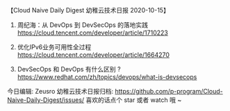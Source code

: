 【Cloud Naive Daily Digest 幼稚云技术日报 2020-10-15】

1. 周纪海：从 DevOps 到 DevSecOps 的落地实践
https://cloud.tencent.com/developer/article/1710223

2. 优化IPv6业务可用性全过程
https://cloud.tencent.com/developer/article/1664270

3. DevSecOps 和 DevOps 有什么区别 ?
https://www.redhat.com/zh/topics/devops/what-is-devsecops

今日编辑: Zeusro
幼稚云技术日报归档: 
https://github.com/p-program/Cloud-Naive-Daily-Digest/issues/
喜欢的话点个 star 或者 watch 哦 ~
